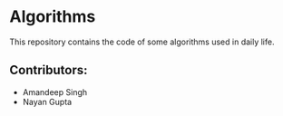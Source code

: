 # Algorithms
This repository contains the code of some algorithms used in daily life.

## Contributors:
* Amandeep Singh
* Nayan Gupta
